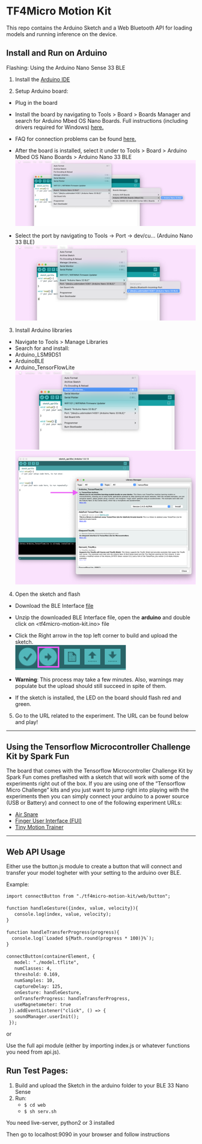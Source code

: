 # TF4Micro Motion Kit

This repo contains the Arduino Sketch and a Web Bluetooth API for loading models and running inference on the device.

## Install and Run on Arduino

Flashing: Using the Arduino Nano Sense 33 BLE

1. Install the [Arduino IDE ](https://www.arduino.cc/en/software "Arduino IDE")

2. Setup Arduino board:
-  Plug in the board
- Install the board by navigating to Tools > Board > Boards Manager and search for  Arduino Mbed OS Nano Boards. Full instructions (including drivers required for Windows) [here.](https://www.arduino.cc/en/Guide/NANO33BLESense/ "Arduino Guide")
- FAQ for connection problems can be found [here.](https://github.com/tinyMLx/appendix/blob/main/ArduinoFAQ.md "Arduino Guide") 
- After the board is installed, select it under to Tools > Board >  Arduino Mbed OS Nano Boards > Arduino Nano 33 BLE
![Arduino board](/readme_images/board.png)

- Select the port by navigating to Tools -> Port -> dev/cu... (Arduino Nano 33 BLE)
![Arduino Port](/readme_images/port.png)


3. Install Arduino libraries 
-  Navigate to Tools > Manage Libraries
- Search for and install:
- Arduino_LSM9DS1
- ArduinoBLE
- Arduino_TensorFlowLite
![Manage libraries](/readme_images/library.png)
![TensorFlow Lite Library](/readme_images/tflib.png)



4. Open the sketch and flash
- Download the BLE Interface [file](https://tinyml-experiment-ble-imu-interface-dot-gweb-tf-micro-exp.uc.r.appspot.com/tf4micro-motion-kit.zip "file")
- Unzip the downloaded BLE Interface file, open the **arduino** <folder> and double click on <tf4micro-motion-kit.ino> file
- Click the Right arrow in the top left corner to build and upload the sketch.  
![Arduino Port](/readme_images/buttons.png)

- **Warning**: This process may take a few minutes. Also, warnings may populate but the upload should still succeed in spite of them.
- If the sketch is installed, the LED on the board should flash red and green. 


5. Go to the URL related to the experiment. The URL can be found below and play!

----

## Using the Tensorflow Microcontroller Challenge Kit by Spark Fun
 
The board that comes with the Tensorflow Microcontroller Challenge Kit by Spark Fun comes preflashed with a sketch that will work with some of the experiments right out of the box. If you are using one of the “Tensorflow Micro Challenge” kits and you just want to jump right into playing with the experiments then you can simply connect your arduino to a power source (USB or Battery) and connect to one of the following experiment URLs:
- [Air Snare](https://experiments.withgoogle.com/air-snare/view "Air Snare")
- [Finger User Interface (FUI)](https://experiments.withgoogle.com/finger-user-interface/view "FUI")
- [Tiny Motion Trainer](https://experiments.withgoogle.com/tiny-motion-trainer/view "Tiny Motion Trainer")
----

## Web API Usage

Either use the button.js module to create a button that will connect and transfer your model togheter with your setting to the arduino over BLE.

Example:
```
import connectButton from "./tf4micro-motion-kit/web/button";

function handleGesture({index, value, velocity}){
   console.log(index, value, velocity);
}

function handleTransferProgress(progress){
  console.log(`Loaded ${Math.round(progress * 100)}%`);
}

connectButton(containerElement, {
   model: "./model.tflite",
   numClasses: 4,
   threshold: 0.169,
   numSamples: 10,
   captureDelay: 125,
   onGesture: handleGesture,
   onTransferProgress: handleTransferProgress,
   useMagnetometer: true
 }).addEventListener("click", () => {
   soundManager.userInit();
 });
```
or

Use the full api module (either by importing index.js or whatever functions you need from api.js).

## Run Test Pages:
1. Build and upload the Sketch in the arduino folder to your BLE 33 Nano Sense
2. Run: 
    * `$ cd web`
    * `$ sh serv.sh`

You need live-server, python2 or 3 installed

Then go to localhost:9090 in your browser and follow instructions

